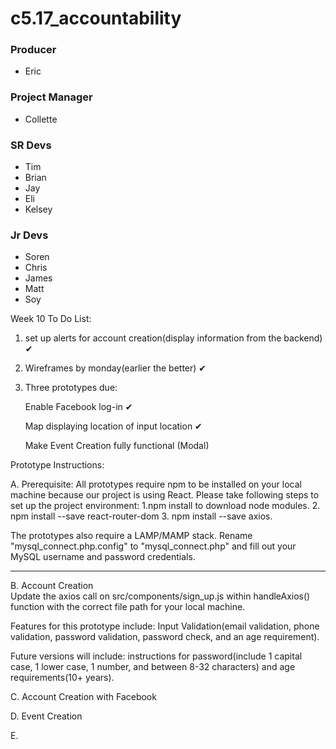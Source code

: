 
# c5.17_accountability

### Producer
- Eric

### Project Manager
- Collette

### SR Devs
- Tim
- Brian
- Jay
- Eli
- Kelsey

### Jr Devs
- Soren
- Chris
- James
- Matt
- Soy

Week 10 To Do List: 

1. set up alerts for account creation(display information from the backend) ✔

2. Wireframes by monday(earlier the better) ✔

3. Three prototypes due: 

    Enable Facebook log-in ✔ 

    Map displaying location of input location ✔
    
    Make Event Creation fully functional (Modal)
    
    

Prototype Instructions:

A. Prerequisite: 
    All prototypes require npm to be installed on your local machine because our project is using React. Please take following steps to set up the project environment:
     1.npm install to download node modules.
     2. npm install --save react-router-dom
     3. npm install --save axios.

   The prototypes also require a LAMP/MAMP stack. Rename "mysql_connect.php.config" to "mysql_connect.php" and fill out your MySQL username and password credentials. 

_________________________________________________________________

B. Account Creation  
   Update the axios call on src/components/sign_up.js within handleAxios() function with the correct file path for your local machine.
   
   Features for this prototype include: Input Validation(email validation, phone validation, password validation, password check, and an age requirement).
   
   Future versions will include: instructions for password(include 1 capital case, 1 lower case, 1 number, and between 8-32 characters) and age requirements(10+ years). 

C. Account Creation with Facebook
        

D. Event Creation
    

E. 


